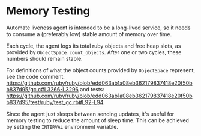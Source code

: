 # Memory Testing

Automate liveness agent is intended to be a long-lived service, so it
needs to consume a (preferably low) stable amount of memory over time.

Each cycle, the agent logs its total ruby objects and free heap slots,
as provided by `ObjectSpace.count_objects`. After one or two cycles,
these numbers should remain stable.

For definitions of what the object counts provided by `ObjectSpace`
represent, see the code comment: https://github.com/ruby/ruby/blob/edd063ab1a08eb362179837418e20f50bb837d95/gc.c#L3266-L3296
and tests: https://github.com/ruby/ruby/blob/edd063ab1a08eb362179837418e20f50bb837d95/test/ruby/test_gc.rb#L92-L94

Since the agent just sleeps between sending updates, it's useful for
memory testing to reduce the amount of sleep time. This can be achieved
by setting the `INTERVAL` environment variable.

